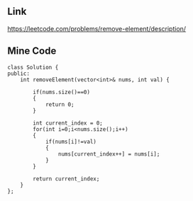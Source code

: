 Link
---
https://leetcode.com/problems/remove-element/description/

Mine Code
---
```
class Solution {
public:
    int removeElement(vector<int>& nums, int val) {
        
        if(nums.size()==0)
        {
            return 0;
        }
        
        int current_index = 0;
        for(int i=0;i<nums.size();i++)
        {
            if(nums[i]!=val)
            {
                nums[current_index++] = nums[i];
            }
        }
        
        return current_index;
    }
};
```
